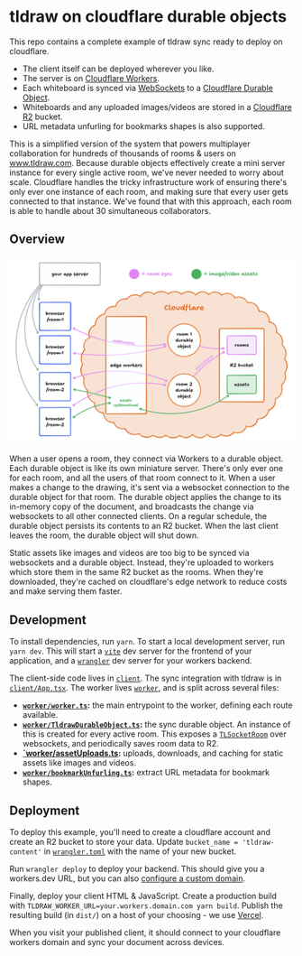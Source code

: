 # tldraw on cloudflare durable objects

This repo contains a complete example of tldraw sync ready to deploy on cloudflare.

- The client itself can be deployed wherever you like.
- The server is on [Cloudflare Workers](https://developers.cloudflare.com/workers/).
- Each whiteboard is synced via
  [WebSockets](https://developer.mozilla.org/en-US/docs/Web/API/WebSockets_API) to a [Cloudflare
  Durable Object](https://developers.cloudflare.com/durable-objects/).
- Whiteboards and any uploaded images/videos are stored in a [Cloudflare
  R2](https://developers.cloudflare.com/r2/) bucket.
- URL metadata unfurling for bookmarks shapes is also supported.

This is a simplified version of the system that powers multiplayer collaboration for hundreds of
thousands of rooms & users on www.tldraw.com. Because durable objects effectively create a mini
server instance for every single active room, we've never needed to worry about scale. Cloudflare
handles the tricky infrastructure work of ensuring there's only ever one instance of each room, and
making sure that every user gets connected to that instance. We've found that with this approach,
each room is able to handle about 30 simultaneous collaborators.

## Overview

[![architecture](./arch.png)](https://www.tldraw.com/ro/Yb_QHJFP9syPZq1YrV3YR?v=-255,-148,2025,1265&p=page)

When a user opens a room, they connect via Workers to a durable object. Each durable object is like
its own miniature server. There's only ever one for each room, and all the users of that room
connect to it. When a user makes a change to the drawing, it's sent via a websocket connection to
the durable object for that room. The durable object applies the change to its in-memory copy of the
document, and broadcasts the change via websockets to all other connected clients. On a regular
schedule, the durable object persists its contents to an R2 bucket. When the last client leaves the
room, the durable object will shut down.

Static assets like images and videos are too big to be synced via websockets and a durable object.
Instead, they're uploaded to workers which store them in the same R2 bucket as the rooms. When
they're downloaded, they're cached on cloudflare's edge network to reduce costs and make serving
them faster.

## Development

To install dependencies, run `yarn`. To start a local development server, run `yarn dev`. This will
start a [`vite`](https://vitejs.dev/) dev server for the frontend of your application, and a
[`wrangler`](https://developers.cloudflare.com/workers/wrangler/) dev server for your workers
backend.

The client-side code lives in [`client`](./client/). The sync integration with tldraw is in
[`client/App.tsx`](./client/App.tsx). The worker lives [`worker`](./worker/), and is split across
several files:

- **[`worker/worker.ts`](./worker/worker.ts):** the main entrypoint to the worker, defining each
  route available.
- **[`worker/TldrawDurableObject.ts`](./worker/TldrawDurableObject.ts):** the sync durable object.
  An instance of this is created for every active room. This exposes a
  [`TLSocketRoom`](https://tldraw.dev/reference/sync-core/TLSocketRoom) over websockets, and
  periodically saves room data to R2.
- **[`worker/assetUploads.ts](./worker/assetUploads.ts):** uploads, downloads, and caching for
  static assets like images and videos.
- **[`worker/bookmarkUnfurling.ts`](./worker/bookmarkUnfurling.ts):** extract URL metadata for bookmark shapes.

## Deployment

To deploy this example, you'll need to create a cloudflare account and create an R2 bucket to store
your data. Update `bucket_name = 'tldraw-content'` in [`wrangler.toml`](./wrangler.toml) with the
name of your new bucket.

Run `wrangler deploy` to deploy your backend. This should give you a workers.dev URL, but you can
also [configure a custom
domain](https://developers.cloudflare.com/workers/configuration/routing/custom-domains/).

Finally, deploy your client HTML & JavaScript. Create a production build with
`TLDRAW_WORKER_URL=your.workers.domain.com yarn build`. Publish the resulting build (in `dist/`) on
a host of your choosing - we use [Vercel](https://vercel.com).

When you visit your published client, it should connect to your cloudflare workers domain and sync
your document across devices.
